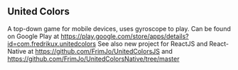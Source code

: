 ## United Colors

A top-down game for mobile devices, uses gyroscope to play. Can be found on Google Play at https://play.google.com/store/apps/details?id=com.fredrikux.unitedcolors
See also new project for ReactJS and React-Native at https://github.com/FrimJo/UnitedColorsJS and https://github.com/FrimJo/UnitedColorsNative/tree/master
